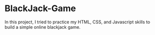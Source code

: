 # BlackJack-Game
In this project, I tried to practice my HTML, CSS, and Javascript skills to build a simple online blackjack game.

